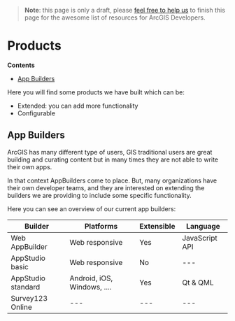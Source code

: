 > **Note**: this page is only a draft, please [feel free to help us](https://github.com/hhkaos/awesome-arcgis#contributions) to finish this page for the awesome list of resources for ArcGIS Developers.

# Products
<!-- START doctoc generated TOC please keep comment here to allow auto update -->
<!-- DON'T EDIT THIS SECTION, INSTEAD RE-RUN doctoc TO UPDATE -->
**Contents**

- [App Builders](#app-builders)

<!-- END doctoc generated TOC please keep comment here to allow auto update -->

Here you will find some products we have built which can be:
* Extended: you can add more functionality
* Configurable

## App Builders
ArcGIS has many different type of users, GIS traditional users are great building
and curating content but in many times they are not able to write their own apps.

In that context AppBuilders come to place. But, many organizations have their
own developer teams, and they are interested on extending the builders we are
providing to include some specific functionality.

Here you can see an overview of our current app builders:

|Builder|Platforms|Extensible|Language|
|---|---|---|---|
|Web AppBuilder|Web responsive|Yes|JavaScript API|
|AppStudio basic|Web responsive|No|---|
|AppStudio standard|Android, iOS, Windows, ....|Yes|Qt & QML|
|Survey123 Online|---|---|---|
